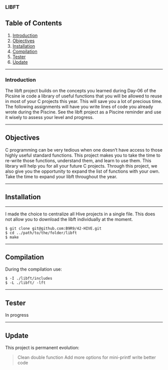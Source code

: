 ### LIBFT

## Table of Contents
1. [Introduction](#introduction)
2. [Objectives](#objectives)
3. [Installation](#installation)
4. [Compilation](#compilation)
5. [Tester](#tester)
6. [Update](#update)


***
### Introduction
The libft project builds on the concepts you learned during Day-06 of the Picsine ie code a library of useful functions that you will 
be allowed to reuse in most of your C projects this year. This will save you a lot of precious time.
The following assignments will have you write lines of code you already wrote during the Piscine.
See the libft project as a Piscine reminder and use it wisely to assess your level and progress.
***
## Objectives
C programming can be very tedious when one doesn’t have access to those highly useful standard functions.
This project makes you to take the time to re-write those functions, understand them, and learn to use them.
This library will help you for all your future C projects.
Through this project, we also give you the opportunity to expand the list of functions with your own.
Take the time to expand your libft throughout the year.
***
## Installation
***
I made the choice to centralize all Hive projects in a single file.
This does not allow you to download the libft individually at the moment.
```
$ git clone git@github.com:B9R9/42-HIVE.git
$ cd ../path/to/the/folder/libft
$ make
```
***
## Compilation
During the compilation use:
```
$ -I ./libft/includes
$ -L ./libft/ -lft
```
***
## Tester
In progress
***
## Update
This project is permanent evolution:
> Clean double function
> Add more options for mini-printf
> write better code
